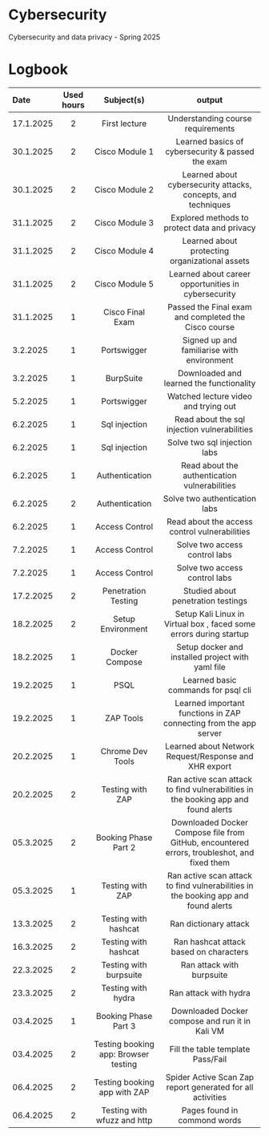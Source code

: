 # Cybersecurity
Cybersecurity and data privacy - Spring 2025
# Logbook

| Date  | Used hours | Subject(s) |  output |
| :---         |     :---:      |     :---:      |     :---:      |
| 17.1.2025 | 2 | First lecture  | Understanding course requirements  |
| 30.1.2025 | 2 | Cisco Module 1  | Learned basics of cybersecurity & passed the exam |
| 30.1.2025 | 2 | Cisco Module 2  | Learned about cybersecurity attacks, concepts, and techniques  |
| 31.1.2025 | 2 | Cisco Module 3  |  Explored methods to protect data and privacy  |
| 31.1.2025 | 2 | Cisco Module 4  | Learned about protecting organizational assets  |
| 31.1.2025 | 2 | Cisco Module 5  | Learned about career opportunities in cybersecurity  |
| 31.1.2025 | 1 | Cisco Final Exam  | Passed the Final exam and completed the Cisco course |
| 3.2.2025 | 1 | Portswigger  | Signed up and familiarise with environment |
| 3.2.2025 | 1 | BurpSuite  | Downloaded and learned the functionality |
| 5.2.2025 | 1 | Portswigger  | Watched lecture video and trying out |
| 6.2.2025 | 1 | Sql injection  | Read about the sql injection vulnerabilities |
| 6.2.2025 | 1 | Sql injection  | Solve two sql injection labs |
| 6.2.2025 | 1 | Authentication  | Read about the authentication vulnerabilities |
| 6.2.2025 | 2 | Authentication  | Solve two authentication labs |
| 6.2.2025 | 1 | Access Control  | Read about the access control vulnerabilities |
| 7.2.2025 | 1 | Access Control   | Solve two access control labs |
| 7.2.2025 | 1 | Access Control   | Solve two access control labs |
| 17.2.2025 | 2 | Penetration Testing   | Studied about penetration testings |
| 18.2.2025 | 2 | Setup Environment  | Setup Kali Linux in Virtual box , faced some errors during startup |
| 18.2.2025 | 1 | Docker Compose  | Setup docker and installed project with yaml file |
| 19.2.2025 | 1 | PSQL   | Learned basic commands for psql cli |
| 19.2.2025 | 1 | ZAP Tools   | Learned important functions in ZAP connecting from the app server |
| 20.2.2025 | 1 | Chrome Dev Tools  | Learned about Network Request/Response and XHR export |
| 20.2.2025 | 2 | Testing with ZAP  | Ran active scan attack to find vulnerabilities in the booking app and found alerts |
| 05.3.2025 | 2 | Booking Phase Part 2  | Downloaded Docker Compose file from GitHub, encountered errors, troubleshot, and fixed them |
| 05.3.2025 | 1 | Testing with ZAP  | Ran active scan attack to find vulnerabilities in the booking app and found alerts |
| 13.3.2025 | 2 | Testing with hashcat  | Ran dictionary attack |
| 16.3.2025 | 2 | Testing with hashcat  | Ran hashcat attack based on characters |
| 22.3.2025 | 2 | Testing with burpsuite  | Ran attack with burpsuite |
| 23.3.2025 | 2 | Testing with hydra  | Ran attack with hydra |
| 03.4.2025 | 1 | Booking Phase Part 3  | Downloaded Docker compose and run it in Kali VM |
| 03.4.2025 | 2 | Testing booking app: Browser testing  |  Fill the table template Pass/Fail |
| 06.4.2025 | 2 | Testing booking app with ZAP  |  Spider Active Scan Zap report generated for all activities |
| 06.4.2025 | 2 | Testing with wfuzz and http |  Pages found in commond words |

